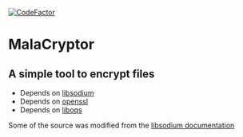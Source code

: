 [![CodeFactor](https://www.codefactor.io/repository/github/vallieremagic/malacryptor/badge)](https://www.codefactor.io/repository/github/vallieremagic/malacryptor)
# MalaCryptor
## A simple tool to encrypt files

- Depends on [libsodium](https://github.com/jedisct1/libsodium)
- Depends on [openssl](https://www.openssl.org/)
- Depends on [liboqs](https://github.com/open-quantum-safe/liboqs)

Some of the source was modified from the [libsodium documentation](https://download.libsodium.org/doc/secret-key_cryptography/secretstream.html)
